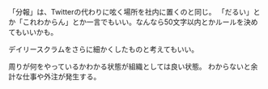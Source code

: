 「分報」は、Twitterの代わりに呟く場所を社内に置くのと同じ。
「だるい」とか「これわからん」とか一言でもいい。なんなら50文字以内とかルールを決めてもいいかも。

デイリースクラムをさらに細かくしたものと考えてもいい。

周りが何をやっているかわかる状態が組織としては良い状態。
わからないと余計な仕事や外注が発生する。
